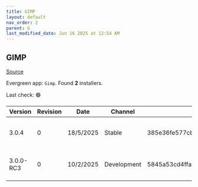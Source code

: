 ```yaml
---
title: GIMP
layout: default
nav_order: 2
parent: G
last_modified_date: Jun 16 2025 at 12:54 AM
---
```


## GIMP

[Source](https://www.gimp.org/)

Evergreen app: `Gimp`. Found **2** installers.

Last check: 🟢

| Version   | Revision | Date      | Channel     | Sha256                                                           | URI                                                                                                                                                    |
| --------- | -------- | --------- | ----------- | ---------------------------------------------------------------- | ------------------------------------------------------------------------------------------------------------------------------------------------------ |
| 3.0.4     | 0        | 18/5/2025 | Stable      | 385e36fe577cbdbfc71ba79d6c046d6f4eaabc01effd7f067bf15fd98410b2a1 | [https://ziply.mm.fcix.net/gimp/gimp/v3.0/windows/gimp-3.0.4-setup.exe](https://ziply.mm.fcix.net/gimp/gimp/v3.0/windows/gimp-3.0.4-setup.exe)         |
| 3.0.0-RC3 | 0        | 10/2/2025 | Development | 5845a53cd4ffa954abb91e404feea5b41afa50df3dcbd13c90e5ee17e4ddaa86 | [https://abqix.mm.fcix.net/gimp/gimp/v3.0/windows/gimp-3.0.0-RC3-setup.exe](https://abqix.mm.fcix.net/gimp/gimp/v3.0/windows/gimp-3.0.0-RC3-setup.exe) |
